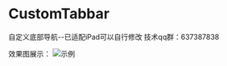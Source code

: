 # CustomTabbar
自定义底部导航--已适配iPad可以自行修改
技术qq群：637387838

效果图展示：
![示例](https://github.com/ioswei/SpeechProduct/blob/master/WX20190228-140404%402x.png)
